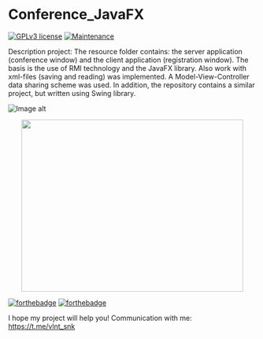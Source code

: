 # Conference_JavaFX

 [![GPLv3 license](https://img.shields.io/badge/License-GPLv3-blue.svg)](http://perso.crans.org/besson/LICENSE.html)
 [![Maintenance](https://img.shields.io/badge/Maintained%3F-yes-green.svg)](https://GitHub.com/Naereen/StrapDown.js/graphs/commit-activity)
 
Description project: The resource folder contains: the server application (conference window) and the client application (registration window). The basis is the use of RMI technology and the JavaFX library. Also work with xml-files (saving and reading) was implemented. A Model-View-Controller data sharing scheme was used. In addition, the repository contains a similar project, but written using Swing library.

![Image alt](https://github.com/SValentyn/Conference_JavaFX/blob/master/src/images/conference_and_registration_windows.png)
<p align="center">
  <img  width="450" height="350" src="https://github.com/SValentyn/Conference_JavaFX/blob/master/src/images/info_window.png">
</p>

[![forthebadge](https://forthebadge.com/images/badges/made-with-java.svg)](https://forthebadge.com)
[![forthebadge](https://forthebadge.com/images/badges/built-with-love.svg)](https://forthebadge.com)

I hope my project will help you! Communication with me: https://t.me/vlnt_snk
